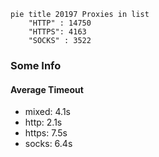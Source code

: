 
```mermaid
pie title 20197 Proxies in list
    "HTTP" : 14750
    "HTTPS": 4163
    "SOCKS" : 3522
```

### Some Info
#### Average Timeout

- mixed: 4.1s
- http: 2.1s
- https: 7.5s
- socks: 6.4s